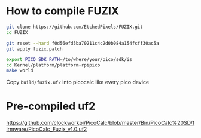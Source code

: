 # How to compile FUZIX 
```bash
git clone https://github.com/EtchedPixels/FUZIX.git
cd FUZIX

git reset --hard f0d56efd5ba70211c4c2d0b084a154fcff30ac5a
git apply fuzix.patch

export PICO_SDK_PATH=/to/where/your/pico/sdk/is
cd Kernel/platform/platform-rpipico
make world

```

Copy `build/fuzix.uf2` into picocalc like every pico device 

# Pre-compiled uf2
https://github.com/clockworkpi/PicoCalc/blob/master/Bin/PicoCalc%20SD/firmware/PicoCalc_Fuzix_v1.0.uf2
